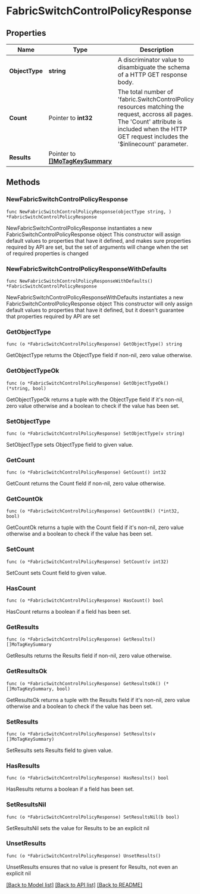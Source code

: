 # FabricSwitchControlPolicyResponse

## Properties

Name | Type | Description | Notes
------------ | ------------- | ------------- | -------------
**ObjectType** | **string** | A discriminator value to disambiguate the schema of a HTTP GET response body. | 
**Count** | Pointer to **int32** | The total number of &#39;fabric.SwitchControlPolicy&#39; resources matching the request, accross all pages. The &#39;Count&#39; attribute is included when the HTTP GET request includes the &#39;$inlinecount&#39; parameter. | [optional] 
**Results** | Pointer to [**[]MoTagKeySummary**](MoTagKeySummary.md) |  | [optional] 

## Methods

### NewFabricSwitchControlPolicyResponse

`func NewFabricSwitchControlPolicyResponse(objectType string, ) *FabricSwitchControlPolicyResponse`

NewFabricSwitchControlPolicyResponse instantiates a new FabricSwitchControlPolicyResponse object
This constructor will assign default values to properties that have it defined,
and makes sure properties required by API are set, but the set of arguments
will change when the set of required properties is changed

### NewFabricSwitchControlPolicyResponseWithDefaults

`func NewFabricSwitchControlPolicyResponseWithDefaults() *FabricSwitchControlPolicyResponse`

NewFabricSwitchControlPolicyResponseWithDefaults instantiates a new FabricSwitchControlPolicyResponse object
This constructor will only assign default values to properties that have it defined,
but it doesn't guarantee that properties required by API are set

### GetObjectType

`func (o *FabricSwitchControlPolicyResponse) GetObjectType() string`

GetObjectType returns the ObjectType field if non-nil, zero value otherwise.

### GetObjectTypeOk

`func (o *FabricSwitchControlPolicyResponse) GetObjectTypeOk() (*string, bool)`

GetObjectTypeOk returns a tuple with the ObjectType field if it's non-nil, zero value otherwise
and a boolean to check if the value has been set.

### SetObjectType

`func (o *FabricSwitchControlPolicyResponse) SetObjectType(v string)`

SetObjectType sets ObjectType field to given value.


### GetCount

`func (o *FabricSwitchControlPolicyResponse) GetCount() int32`

GetCount returns the Count field if non-nil, zero value otherwise.

### GetCountOk

`func (o *FabricSwitchControlPolicyResponse) GetCountOk() (*int32, bool)`

GetCountOk returns a tuple with the Count field if it's non-nil, zero value otherwise
and a boolean to check if the value has been set.

### SetCount

`func (o *FabricSwitchControlPolicyResponse) SetCount(v int32)`

SetCount sets Count field to given value.

### HasCount

`func (o *FabricSwitchControlPolicyResponse) HasCount() bool`

HasCount returns a boolean if a field has been set.

### GetResults

`func (o *FabricSwitchControlPolicyResponse) GetResults() []MoTagKeySummary`

GetResults returns the Results field if non-nil, zero value otherwise.

### GetResultsOk

`func (o *FabricSwitchControlPolicyResponse) GetResultsOk() (*[]MoTagKeySummary, bool)`

GetResultsOk returns a tuple with the Results field if it's non-nil, zero value otherwise
and a boolean to check if the value has been set.

### SetResults

`func (o *FabricSwitchControlPolicyResponse) SetResults(v []MoTagKeySummary)`

SetResults sets Results field to given value.

### HasResults

`func (o *FabricSwitchControlPolicyResponse) HasResults() bool`

HasResults returns a boolean if a field has been set.

### SetResultsNil

`func (o *FabricSwitchControlPolicyResponse) SetResultsNil(b bool)`

 SetResultsNil sets the value for Results to be an explicit nil

### UnsetResults
`func (o *FabricSwitchControlPolicyResponse) UnsetResults()`

UnsetResults ensures that no value is present for Results, not even an explicit nil

[[Back to Model list]](../README.md#documentation-for-models) [[Back to API list]](../README.md#documentation-for-api-endpoints) [[Back to README]](../README.md)


